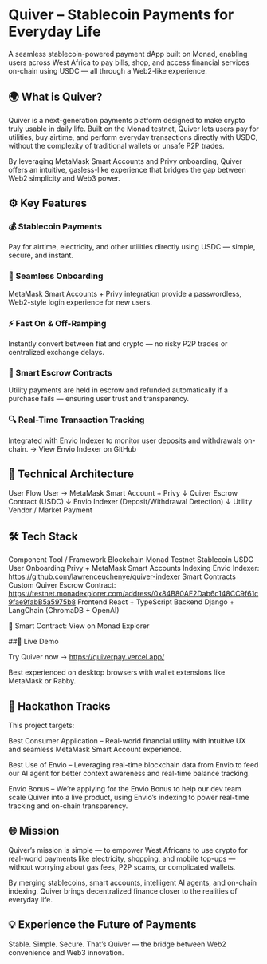 # Quiver – Stablecoin Payments for Everyday Life

A seamless stablecoin-powered payment dApp built on Monad, enabling users across West Africa to pay bills, shop, and access financial services on-chain using USDC — all through a Web2-like experience.

## 🌍 What is Quiver?

Quiver is a next-generation payments platform designed to make crypto truly usable in daily life.
Built on the Monad testnet, Quiver lets users pay for utilities, buy airtime, and perform everyday transactions directly with USDC, without the complexity of traditional wallets or unsafe P2P trades.

By leveraging MetaMask Smart Accounts and Privy onboarding, Quiver offers an intuitive, gasless-like experience that bridges the gap between Web2 simplicity and Web3 power.

## ⚙️ Key Features

### 💰 Stablecoin Payments

Pay for airtime, electricity, and other utilities directly using USDC — simple, secure, and instant.

### 🔐 Seamless Onboarding

MetaMask Smart Accounts + Privy integration provide a passwordless, Web2-style login experience for new users.

### ⚡ Fast On & Off-Ramping

Instantly convert between fiat and crypto — no risky P2P trades or centralized exchange delays.

### 🧠 Smart Escrow Contracts

Utility payments are held in escrow and refunded automatically if a purchase fails — ensuring user trust and transparency.

### 🔍 Real-Time Transaction Tracking

Integrated with Envio Indexer to monitor user deposits and withdrawals on-chain.
→ View Envio Indexer on GitHub

## 🧩 Technical Architecture

User Flow
User → MetaMask Smart Account + Privy
↓
Quiver Escrow Contract (USDC)
↓
Envio Indexer (Deposit/Withdrawal Detection)
↓
Utility Vendor / Market Payment

## 🛠️ Tech Stack

Component Tool / Framework
Blockchain Monad Testnet
Stablecoin USDC
User Onboarding Privy + MetaMask Smart Accounts
Indexing Envio Indexer: https://github.com/lawrenceuchenye/quiver-indexer
Smart Contracts Custom Quiver Escrow Contract: https://testnet.monadexplorer.com/address/0x84B80AF2Dab6c148CC9f61c9fae9fabB5a5975b8
Frontend React + TypeScript
Backend Django + LangChain (ChromaDB + OpenAI)

🔗 Smart Contract: View on Monad Explorer

##🚀 Live Demo

Try Quiver now → https://quiverpay.vercel.app/

Best experienced on desktop browsers with wallet extensions like MetaMask or Rabby.

## 🎯 Hackathon Tracks

This project targets:

Best Consumer Application – Real-world financial utility with intuitive UX and seamless MetaMask Smart Account experience.

Best Use of Envio – Leveraging real-time blockchain data from Envio to feed our AI agent for better context awareness and real-time balance tracking.

Envio Bonus – We’re applying for the Envio Bonus to help our dev team scale Quiver into a live product, using Envio’s indexing to power real-time tracking and on-chain transparency.

## 🌐 Mission

Quiver’s mission is simple —
to empower West Africans to use crypto for real-world payments like electricity, shopping, and mobile top-ups — without worrying about gas fees, P2P scams, or complicated wallets.

By merging stablecoins, smart accounts, intelligent AI agents, and on-chain indexing, Quiver brings decentralized finance closer to the realities of everyday life.

## 💡 Experience the Future of Payments

Stable. Simple. Secure.
That’s Quiver — the bridge between Web2 convenience and Web3 innovation.
